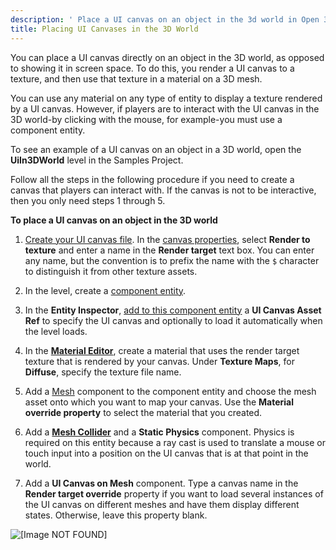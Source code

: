 ```yaml
---
description: ' Place a UI canvas on an object in the 3d world in Open 3D Engine. '
title: Placing UI Canvases in the 3D World
---
```


You can place a UI canvas directly on an object in the 3D world, as opposed to showing it in screen space\. To do this, you render a UI canvas to a texture, and then use that texture in a material on a 3D mesh\.

You can use any material on any type of entity to display a texture rendered by a UI canvas\. However, if players are to interact with the UI canvas in the 3D world-by clicking with the mouse, for example-you must use a component entity\.

To see an example of a UI canvas on an object in a 3D world, open the **UiIn3DWorld** level in the Samples Project\.

Follow all the steps in the following procedure if you need to create a canvas that players can interact with\. If the canvas is not to be interactive, then you only need steps 1 through 5\.

**To place a UI canvas on an object in the 3D world**

1. [Create your UI canvas file](/docs/user-guide/features/interactivity/user-interface/editor/creating-canvases.md)\. In the [canvas properties](/docs/user-guide/features/interactivity/user-interface/editor/canvas-properties.md), select **Render to texture** and enter a name in the **Render target** text box\. You can enter any name, but the convention is to prefix the name with the `$` character to distinguish it from other texture assets\.

1. In the level, create a [component entity](/docs/userguide/creating-entity.md)\.

1. In the **Entity Inspector**, [add to this component entity](/docs/userguide/creating-adding-components.md) a **UI Canvas Asset Ref** to specify the UI canvas and optionally to load it automatically when the level loads\.

1. In the [**Material Editor**](/docs/userguide/materials/surface-types.md), create a material that uses the render target texture that is rendered by your canvas\. Under **Texture Maps**, for **Diffuse**, specify the texture file name\.

1. Add a [Mesh](/docs/userguide/components/static-mesh.md) component to the component entity and choose the mesh asset onto which you want to map your canvas\. Use the **Material override property** to select the material that you created\.

1. Add a **[Mesh Collider](/docs/userguide/components/physics-mesh-collider)** and a **Static Physics** component\. Physics is required on this entity because a ray cast is used to translate a mouse or touch input into a position on the UI canvas that is at that point in the world\.

1. Add a **UI Canvas on Mesh** component\. Type a canvas name in the **Render target override** property if you want to load several instances of the UI canvas on different meshes and have them display different states\. Otherwise, leave this property blank\.

![\[Image NOT FOUND\]](/images/user-guide/game_ui_editor/ui-editor-placing-canvases-3d.png)